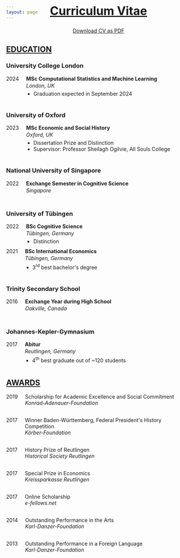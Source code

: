```yaml
---
layout: page
---
```


<h2 id="main-title" style="text-decoration: underline; font-size: 32px; margin-top: -60px; text-align: center;">Curriculum Vitae</h2>
<div style="text-align: center; margin-top: 10px;">
    <a href="/assets/img/cv_griesshaber.pdf" target="_blank">Download CV as PDF</a>
</div>

<h2 style="text-decoration: underline;">EDUCATION</h2>

<div class="education-entry">
    <h3>University College London</h3>
    <div class="details-flex">
        <span class="date">2024</span>
        <div class="program-details">
            <p class="program-title"><strong>MSc Computational Statistics and Machine Learning</strong></p>
            <span class="location"><em>London, UK</em></span>
            <ul>
                <li>Graduation expected in September 2024</li>
            </ul>
        </div>
    </div>
</div>

<div class="education-entry">
    <h3>University of Oxford</h3>
    <div class="details-flex">
        <span class="date">2023</span>
        <div class="program-details">
            <p class="program-title"><strong>MSc Economic and Social History</strong></p>
            <span class="location"><em>Oxford, UK</em></span>
            <ul>
                <li>Dissertation Prize and Distinction</li>
                <li>Supervisor: Professor Sheilagh Ogilvie, All Souls College</li>
            </ul>
        </div>
    </div>
</div>

<div class="education-entry">
    <h3>National University of Singapore</h3>
    <div class="details-flex">
        <span class="date">2022</span>
        <div class="program-details">
            <p class="program-title"><strong>Exchange Semester in Cognitive Science</strong></p>
            <span class="location"><em>Singapore</em></span>
        </div>
    </div>
</div>

<div class="education-entry">
    <h3>University of Tübingen</h3>
    <div class="details-flex">
        <span class="date">2022</span>
        <div class="program-details">
            <p class="program-title"><strong>BSc Cognitive Science</strong></p>
            <span class="location"><em>Tübingen, Germany</em></span>
            <ul>
                <li>Distinction</li>
            </ul>
        </div>
    </div>
    <div class="details-flex">
        <span class="date">2021</span>
        <div class="program-details">
            <p class="program-title"><strong>BSc International Economics</strong></p>
            <span class="location"><em>Tübingen, Germany</em></span>
            <ul>
                <li>3<sup>rd</sup> best bachelor's degree</li>
            </ul>
        </div>
    </div>
</div>

<div class="education-entry">
    <h3>Trinity Secondary School</h3>
    <div class="details-flex">
        <span class="date">2016</span>
        <div class="program-details">
            <p class="program-title"><strong>Exchange Year during High School</strong></p>
            <span class="location"><em>Oakville, Canada</em></span>
        </div>
    </div>
</div>

<div class="education-entry">
    <h3>Johannes-Kepler-Gymnasium</h3>
    <div class="details-flex">
        <span class="date">2017</span>
        <div class="program-details">
            <p class="program-title"><strong>Abitur</strong></p>
            <span class="location"><em>Reutlingen, Germany</em></span>
            <ul>
                <li>4<sup>th</sup> best graduate out of ~120 students</li>
            </ul>
        </div>
    </div>
</div>

<style>
    /* Styles for EDUCATION Entries */
    .education-entry {
        margin-bottom: 40px;
    }
    .details-flex {
        display: flex;
        align-items: flex-start;
        margin-top: 10px;
    }
    .date {
        flex: 0 0 auto;
        white-space: nowrap;
        margin-right: 20px;
    }
    .program-details {
        flex: 1 1 auto;
    }
    .program-title {
        margin-top: 0; 
        margin-bottom: 2px; /* Adjusted for tighter spacing */
    }
    .location {
        display: block;
        margin-top: 2px; /* Adjusted for tighter spacing */
        margin-bottom: 5px; /* Extra spacing between location and the subsequent list if any */
    }
    .program-details ul {
        margin: 0;
        padding-left: 20px;
    }
.award-entry {
    margin-bottom: 30px;
    display: flex;
    align-items: flex-start;
}

.award-date {
    flex: 0 0 auto; /* Fixed width for date. Adjust if needed. */
    margin-right: 20px;
    white-space: nowrap;
}

.award-content {
    flex: 1;
    display: flex;
    flex-direction: column;
}

.award-title {
    margin: 0;
}

.award-organization {
    font-style: italic;
}
</style>

<h2 style="text-decoration: underline;">AWARDS</h2>

<div class="award-entry">
    <div class="award-date">2019</div>
    <div class="award-content">
        <div class="award-title">Scholarship for Academic Excellence and Social Commitment</div>
        <div class="award-organization">Konrad-Adenauer-Foundation</div>
    </div>
</div>

<div class="award-entry">
    <div class="award-date">2017</div>
    <div class="award-content">
        <div class="award-title">Winner Baden-Württemberg, Federal President's History Competition</div>
        <div class="award-organization">Körber-Foundation</div>
    </div>
</div>

<div class="award-entry">
    <div class="award-date">2017</div>
    <div class="award-content">
        <div class="award-title">History Prize of Reutlingen</div>
        <div class="award-organization">Historical Society Reutlingen</div>
    </div>
</div>

<div class="award-entry">
    <div class="award-date">2017</div>
    <div class="award-content">
        <div class="award-title">Special Prize in Economics</div>
        <div class="award-organization">Kreissparkasse Reutlingen</div>
    </div>
</div>

<div class="award-entry">
    <div class="award-date">2017</div>
    <div class="award-content">
        <div class="award-title">Online Scholarship</div>
        <div class="award-organization">e-fellows.net</div>
    </div>
</div>

<div class="award-entry">
    <div class="award-date">2014</div>
    <div class="award-content">
        <div class="award-title">Outstanding Performance in the Arts</div>
        <div class="award-organization">Karl-Danzer-Foundation</div>
    </div>
</div>

<div class="award-entry">
    <div class="award-date">2013</div>
    <div class="award-content">
        <div class="award-title">Outstanding Performance in a Foreign Language</div>
        <div class="award-organization">Karl-Danzer-Foundation</div>
    </div>
</div>